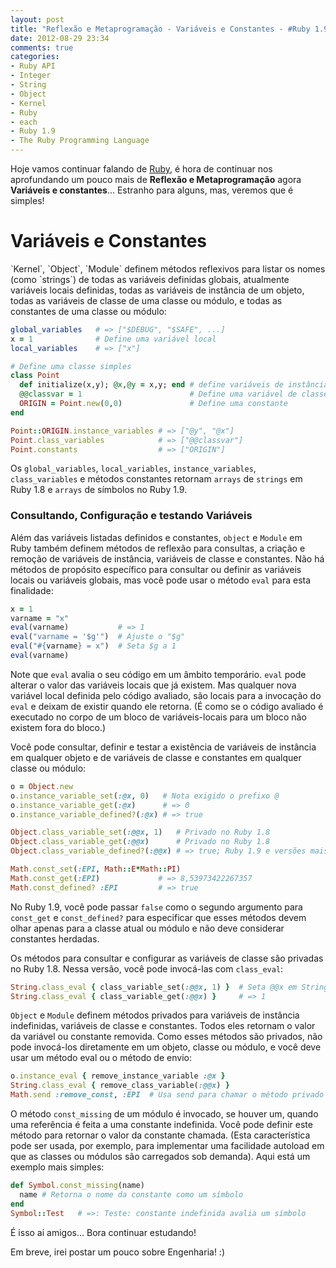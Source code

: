 ```yaml
---
layout: post
title: "Reflexão e Metaprogramação - Variáveis e Constantes - #Ruby 1.9 - Part III"
date: 2012-08-29 23:34
comments: true
categories: 
- Ruby API
- Integer
- String
- Object
- Kernel
- Ruby
- each
- Ruby 1.9
- The Ruby Programming Language
---
```


<p>Hoje vamos continuar falando de <a href="http://www.ruby-doc.org/core-1.9.2/">Ruby</a>, é hora de continuar nos aprofundando um pouco mais de
<b>Reflexão e Metaprogramação</b> agora <b>Variáveis e constantes</b>... Estranho para alguns, mas, veremos que é simples!</p>

<h1>Variáveis e Constantes</h1>
<!-- more -->
`Kernel`, `Object`, `Module` definem métodos reflexivos para listar os nomes (como `strings`) de todas as variáveis definidas globais, atualmente
variáveis locais definidas, todas as variáveis de instância de um objeto, todas as variáveis de classe de uma classe ou módulo, e todas as constantes
de uma classe ou módulo:

``` ruby Variaveis e Constantes
global_variables   # => ["$DEBUG", "$SAFE", ...]
x = 1              # Define uma variável local
local_variables    # => ["x"]

# Define uma classe simples
class Point
  def initialize(x,y); @x,@y = x,y; end # define variáveis de instância
  @@classvar = 1                        # Define uma variável de classe
  ORIGIN = Point.new(0,0)               # Define uma constante
end

Point::ORIGIN.instance_variables # => ["@y", "@x"]
Point.class_variables            # => ["@@classvar"]
Point.constants                  # => ["ORIGIN"]
```

Os `global_variables`, `local_variables`, `instance_variables`, `class_variables` e métodos constantes retornam `arrays` de `strings` em Ruby 1.8 e
`arrays` de símbolos no Ruby 1.9.

<h3>Consultando, Configuração e testando Variáveis</h3>

Além das variáveis listadas definidos e constantes, `object` e `Module` em Ruby também definem métodos de reflexão para consultas, a criação e
remoção de variáveis de instância, variáveis de classe e constantes. Não há métodos de propósito específico para consultar ou definir as variáveis 
locais ou variáveis globais, mas você pode usar o método `eval` para esta finalidade:

``` ruby Configurando Variavel
x = 1
varname = "x"
eval(varname)           # => 1
eval("varname = '$g'")  # Ajuste o "$g"
eval("#{varname} = x")  # Seta $g a 1
eval(varname)           
```

Note que `eval` avalia o seu código em um âmbito temporário. `eval` pode alterar o valor das variáveis locais que já existem. Mas qualquer nova 
variável local definida pelo código avaliado, são locais para a invocação do `eval` e deixam de existir quando ele retorna. (É como se o código
avaliado é executado no corpo de um bloco de variáveis-locais para um bloco não existem fora do bloco.)

Você pode consultar, definir e testar a existência de variáveis de instância em qualquer objeto e de variáveis de classe e constantes em qualquer
classe ou módulo:

``` ruby Consultar Variavel
o = Object.new
o.instance_variable_set(:@x, 0)   # Nota exigido o prefixo @
o.instance_variable_get(:@x)      # => 0
o.instance_variable_defined?(:@x) # => true

Object.class_variable_set(:@@x, 1)   # Privado no Ruby 1.8
Object.class_variable_get(:@@x)      # Privado no Ruby 1.8
Object.class_variable_defined?(:@@x) # => true; Ruby 1.9 e versões mais novas

Math.const_set(:EPI, Math::E*Math::PI)
Math.const_get(:EPI)             # => 8,53973422267357
Math.const_defined? :EPI         # => true
```

No Ruby 1.9, você pode passar `false` como o segundo argumento para `const_get` e `const_defined?` para especificar que esses métodos devem olhar
apenas para a classe atual ou módulo e não deve considerar constantes herdadas.

Os métodos para consultar e configurar as variáveis de classe são privadas no Ruby 1.8. Nessa versão, você pode invocá-las com `class_eval`:

``` ruby class_eval
String.class_eval { class_variable_set(:@@x, 1) }  # Seta @@x em String
String.class_eval { class_variable_get(:@@x) }     # => 1
```

`Object` e `Module` definem métodos privados para variáveis de instância indefinidas, variáveis de classe e constantes. Todos eles retornam o valor
da variável ou constante removida. Como esses métodos são privados, não pode invocá-los diretamente em um objeto, classe ou módulo, e você deve usar
um método eval ou o método de envio:

``` ruby instance_eval
o.instance_eval { remove_instance_variable :@x }
String.class_eval { remove_class_variable(:@@x) }
Math.send :remove_const, :EPI  # Usa send para chamar o método privado
```

O método `const_missing` de um módulo é invocado, se houver um, quando uma referência é feita a uma constante indefinida. Você pode definir este 
método para retornar o valor da constante chamada. (Esta característica pode ser usada, por exemplo, para implementar uma facilidade autoload em que
as classes ou módulos são carregados sob demanda). Aqui está um exemplo mais simples:

``` ruby cons_missing
def Symbol.const_missing(name)
  name # Retorna o nome da constante como um símbolo
end
Symbol::Test   # =>: Teste: constante indefinida avalia um símbolo
```

É isso ai amigos... Bora continuar estudando!

Em breve, irei postar um pouco sobre Engenharia! :)